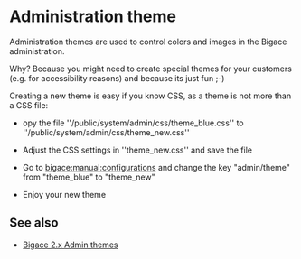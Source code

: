 # Administration theme

Administration themes are used to control colors and images in the Bigace administration. 

Why? Because you might need to create special themes for your customers (e.g. for accessibility reasons) and because its just fun ;-)

Creating a new theme is easy if you know CSS, as a theme is not more than a CSS file:

*  opy the file ''/public/system/admin/css/theme_blue.css'' to ''/public/system/admin/css/theme_new.css''

*  Adjust the CSS settings in ''theme_new.css'' and save the file

*  Go to [bigace:manual:configurations](manual/configurations) and change the key "admin/theme" from "theme_blue" to "theme_new"

*  Enjoy your new theme

## See also


*  [Bigace 2.x Admin themes](developer/v2/admintheme)

